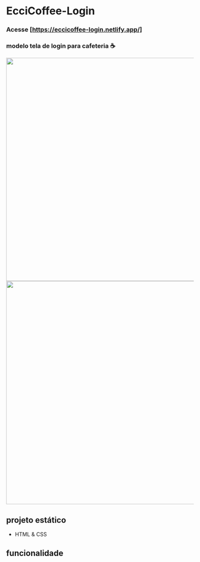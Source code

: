 # EcciCoffee-Login

### Acesse [https://eccicoffee-login.netlify.app/]

### modelo tela de login para cafeteria ☕

<div align= center>
<img src="https://user-images.githubusercontent.com/75847604/186507162-8b2d9a6a-863c-403e-9689-27d2b8d6016a.png" width=600 /> 
<img src="https://user-images.githubusercontent.com/75847604/186507364-00d96c9f-a985-40c3-bd33-e12ed9108177.png" width=600 />
</div>

## projeto estático

- HTML & CSS

## funcionalidade
